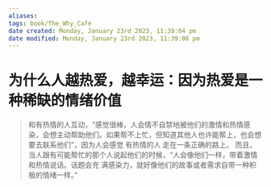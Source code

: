```yaml
---
aliases: 
tags: book/The_Why_Cafe
date created: Monday, January 23rd 2023, 11:39:04 pm
date modified: Monday, January 23rd 2023, 11:39:08 pm
---
```


# 为什么人越热爱，越幸运：因为热爱是一种稀缺的情绪价值

> 和有热情的人互动，“感觉很棒，人会情不自禁地被他们的激情和热情感染，会想主动帮助他们。如果帮不上忙，但知道其他人也许能帮上，也会想要去联系他们”，因为人会感觉 有热情的人 走在一条正确的路上。
> 而且，当人跟有可能帮忙的那个人说起他们的时候，“人会像他们一样，带着激情和热情说话。话题会充 满感染力，就好像他们的故事或者需求自带一种积极的情绪一样。”